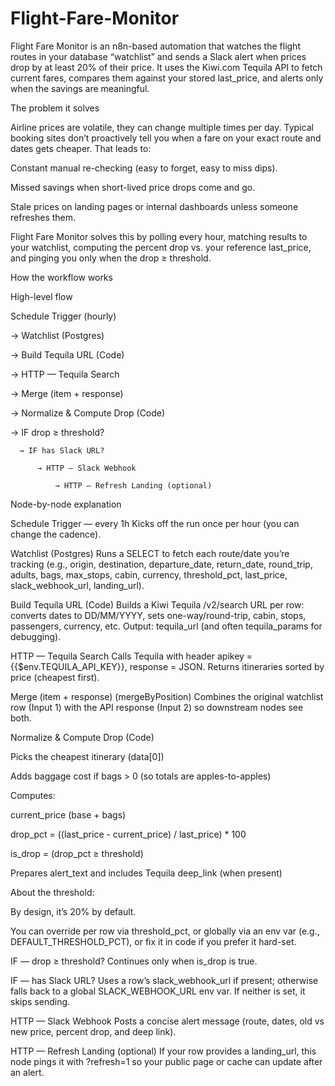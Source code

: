 # Flight-Fare-Monitor

Flight Fare Monitor is an n8n-based automation that watches the flight routes in your database “watchlist” and sends a Slack alert when prices drop by at least 20% of their price.
It uses the Kiwi.com Tequila API to fetch current fares, compares them against your stored last_price, and alerts only when the savings are meaningful.

The problem it solves

Airline prices are volatile, they can change multiple times per day. Typical booking sites don’t proactively tell you when a fare on your exact route and dates gets cheaper. That leads to:

Constant manual re-checking (easy to forget, easy to miss dips).

Missed savings when short-lived price drops come and go.

Stale prices on landing pages or internal dashboards unless someone refreshes them.

Flight Fare Monitor solves this by polling every hour, matching results to your watchlist, computing the percent drop vs. your reference last_price, and pinging you only when the drop ≥ threshold.

How the workflow works


High-level flow

Schedule Trigger (hourly)

  → Watchlist (Postgres)
  
  → Build Tequila URL (Code)
  
  → HTTP — Tequila Search
  
  → Merge (item + response)
  
  → Normalize & Compute Drop (Code)
  
  → IF drop ≥ threshold?
  
      → IF has Slack URL?
      
          → HTTP — Slack Webhook
          
              → HTTP — Refresh Landing (optional)


Node-by-node explanation

Schedule Trigger — every 1h
Kicks off the run once per hour (you can change the cadence).

Watchlist (Postgres)
Runs a SELECT to fetch each route/date you’re tracking (e.g., origin, destination, departure_date, return_date, round_trip, adults, bags, max_stops, cabin, currency, threshold_pct, last_price, slack_webhook_url, landing_url).

Build Tequila URL (Code)
Builds a Kiwi Tequila /v2/search URL per row: converts dates to DD/MM/YYYY, sets one-way/round-trip, cabin, stops, passengers, currency, etc.
Output: tequila_url (and often tequila_params for debugging).

HTTP — Tequila Search
Calls Tequila with header apikey = {{$env.TEQUILA_API_KEY}}, response = JSON. Returns itineraries sorted by price (cheapest first).

Merge (item + response) (mergeByPosition)
Combines the original watchlist row (Input 1) with the API response (Input 2) so downstream nodes see both.

Normalize & Compute Drop (Code)

Picks the cheapest itinerary (data[0])

Adds baggage cost if bags > 0 (so totals are apples-to-apples)

Computes:

current_price (base + bags)

drop_pct = ((last_price - current_price) / last_price) * 100

is_drop = (drop_pct ≥ threshold)

Prepares alert_text and includes Tequila deep_link (when present)

About the threshold:

By design, it’s 20% by default.

You can override per row via threshold_pct, or globally via an env var (e.g., DEFAULT_THRESHOLD_PCT), or fix it in code if you prefer it hard-set.

IF — drop ≥ threshold?
Continues only when is_drop is true.

IF — has Slack URL?
Uses a row’s slack_webhook_url if present; otherwise falls back to a global SLACK_WEBHOOK_URL env var. If neither is set, it skips sending.

HTTP — Slack Webhook
Posts a concise alert message (route, dates, old vs new price, percent drop, and deep link).

HTTP — Refresh Landing (optional)
If your row provides a landing_url, this node pings it with ?refresh=1 so your public page or cache can update after an alert.
